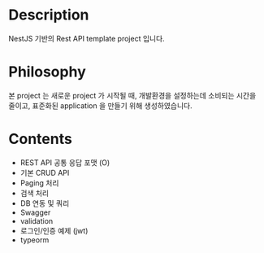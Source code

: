 # Description

NestJS 기반의 Rest API template project 입니다.

# Philosophy

본 project 는 새로운 project 가 시작될 때, 개발환경을 설정하는데 소비되는 시간을 줄이고, 표준화된 application 을 만들기 위해 생성하였습니다.

# Contents

* REST API 공통 응답 포맷 (O)
* 기본 CRUD API
* Paging 처리
* 검색 처리
* DB 연동 및 쿼리
* Swagger
* validation
* 로그인/인증 예제 (jwt)
* typeorm

